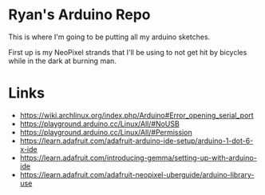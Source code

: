 # Ryan's Arduino Repo

This is where I'm going to be putting all my arduino sketches.

First up is my NeoPixel strands that I'll be using to not get hit
by bicycles while in the dark at burning man.

# Links

* https://wiki.archlinux.org/index.php/Arduino#Error_opening_serial_port 
* https://playground.arduino.cc/Linux/All/#NoUSB 
* https://playground.arduino.cc/Linux/All/#Permission
* https://learn.adafruit.com/adafruit-arduino-ide-setup/arduino-1-dot-6-x-ide 
* https://learn.adafruit.com/introducing-gemma/setting-up-with-arduino-ide 
* https://learn.adafruit.com/adafruit-neopixel-uberguide/arduino-library-use 
